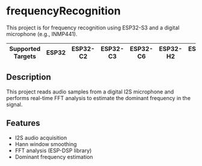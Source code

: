# frequencyRecognition

This project is for frequency recognition using ESP32-S3 and a digital microphone (e.g., INMP441).

| Supported Targets | ESP32 | ESP32-C2 | ESP32-C3 | ESP32-C6 | ESP32-H2 | ESP32-P4 | ESP32-S2 | ESP32-S3 |
| ----------------- | ----- | -------- | -------- | -------- | -------- | -------- | -------- | -------- |

## Description

This project reads audio samples from a digital I2S microphone and performs real-time FFT analysis to estimate the dominant frequency in the signal.

## Features

- I2S audio acquisition
- Hann window smoothing
- FFT analysis (ESP-DSP library)
- Dominant frequency estimation

